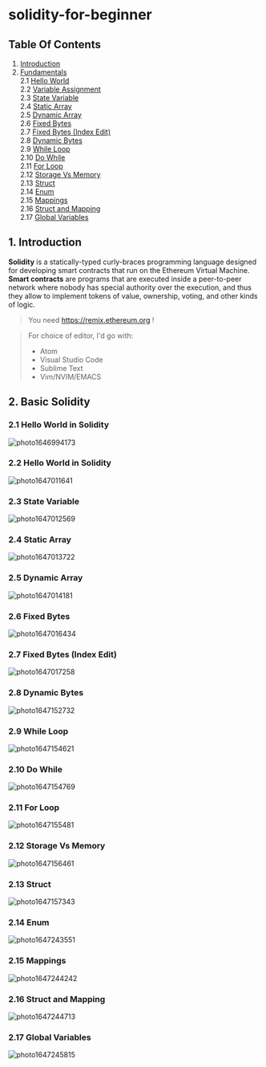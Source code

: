 # solidity-for-beginner




## Table Of Contents <a name="top"></a>

1. [Introduction](#1)  
2. [Fundamentals](#2)    
   2.1   [Hello World](#2.1)    
   2.2   [Variable Assignment](#2.2)    
   2.3   [State Variable](#2.3)    
   2.4   [Static Array](#2.4)    
   2.5   [Dynamic Array](#2.5)    
   2.6   [Fixed Bytes](#2.6)    
   2.7   [Fixed Bytes (Index Edit)](#2.7)    
   2.8   [Dynamic Bytes](#2.8)    
   2.9   [While Loop](#2.9)    
   2.10 [Do While](#2.10)    
   2.11 [For Loop](#2.11)    
   2.12 [Storage Vs Memory](#2.12)    
   2.13 [Struct](#2.13)    
   2.14 [Enum](#2.14)    
   2.15 [Mappings](#2.15)    
   2.16 [Struct and Mapping](#2.16)    
   2.17 [Global Variables](#2.17)    






## 1. Introduction <a name="1"></a>

**Solidity** is a statically-typed curly-braces programming language designed for developing smart contracts that run on the Ethereum Virtual Machine. **Smart contracts** are programs that are executed inside a peer-to-peer network where nobody has special authority over the execution, and thus they allow to implement tokens of value, ownership, voting, and other kinds of logic.


> You need https://remix.ethereum.org !
>
>
>

> For choice of editor, I'd go with:
>
> - Atom
> - Visual Studio Code
> - Sublime Text
> - Vim/NVIM/EMACS




## 2. Basic Solidity <a name="2"></a>

### 2.1 Hello World in Solidity <a name="2.1"></a>

![photo1646994173](https://user-images.githubusercontent.com/51924618/183258994-332df7a3-db94-44e6-8930-c5342fe45be0.jpeg)

### 2.2 Hello World in Solidity <a name="2.2"></a>

![photo1647011641](https://user-images.githubusercontent.com/51924618/183259395-cfe16faa-c25c-41a7-b7f6-04ab4be21106.jpeg)


### 2.3 State Variable <a name="2.3"></a>

![photo1647012569](https://user-images.githubusercontent.com/51924618/183260650-28ec97cb-b826-47f9-9388-bbd859d50e3f.jpeg)



### 2.4 Static Array <a name="2.4"></a>

![photo1647013722](https://user-images.githubusercontent.com/51924618/183260656-df77354c-6a49-4d68-9b52-8e48e35b8326.jpeg)


### 2.5 Dynamic Array <a name="2.5"></a>

![photo1647014181](https://user-images.githubusercontent.com/51924618/183260671-f64dfb13-d21b-46ba-a666-ea7ee56eb6b7.jpeg)


### 2.6 Fixed Bytes <a name="2.6"></a>

![photo1647016434](https://user-images.githubusercontent.com/51924618/183260682-5c647507-6db7-4d5c-9989-7a74fc0ee889.jpeg)



### 2.7 Fixed Bytes (Index Edit) <a name="2.7"></a>

![photo1647017258](https://user-images.githubusercontent.com/51924618/183260697-c4839541-4486-4b5e-9565-467958f96190.jpeg)



### 2.8 Dynamic Bytes <a name="2.8"></a>

![photo1647152732](https://user-images.githubusercontent.com/51924618/183260701-630209aa-2299-4b17-a31b-7a80bf20a2c6.jpeg)



### 2.9 While Loop <a name="2.9"></a>

![photo1647154621](https://user-images.githubusercontent.com/51924618/183260713-24e3d4c8-3bf8-45f6-82a9-5d3a6839a070.jpeg)



### 2.10 Do While <a name="2.10"></a>

![photo1647154769](https://user-images.githubusercontent.com/51924618/183260720-55ee62fc-8a80-4ab1-a8ae-e82ae8c49487.jpeg)



### 2.11 For Loop <a name="2.11"></a>

![photo1647155481](https://user-images.githubusercontent.com/51924618/183260728-a9544d29-6e75-4310-99ff-7510aaaeb465.jpeg)



### 2.12 Storage Vs Memory <a name="2.12"></a>

![photo1647156461](https://user-images.githubusercontent.com/51924618/183260735-e12c2202-eecd-43d3-b3bc-035364a818b3.jpeg)



### 2.13 Struct <a name="2.13"></a>

![photo1647157343](https://user-images.githubusercontent.com/51924618/183260744-09371481-10b5-4a57-8f6e-4da40b52c8da.jpeg)



### 2.14 Enum <a name="2.14"></a>

![photo1647243551](https://user-images.githubusercontent.com/51924618/183260747-df959a1d-6514-43eb-88df-f1cb9f975f6e.jpeg)


### 2.15 Mappings <a name="2.15"></a>

![photo1647244242](https://user-images.githubusercontent.com/51924618/183260752-70bdc2dc-38fc-4322-aa4c-07c11d1bbb91.jpeg)


### 2.16 Struct and Mapping <a name="2.16"></a>

![photo1647244713](https://user-images.githubusercontent.com/51924618/183260757-f4552962-3433-4ae8-8fa7-a5bf0582cb86.jpeg)



### 2.17 Global Variables <a name="2.17"></a>

![photo1647245815](https://user-images.githubusercontent.com/51924618/183260761-789b2fc4-2bd7-4616-aa4f-40c532ed5d54.jpeg)
